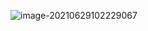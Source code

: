 ![image-20210629102229067](C:\Users\mid2067\AppData\Roaming\Typora\typora-user-images\image-20210629102229067.png)

